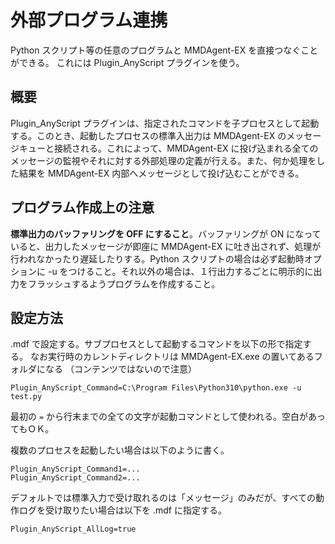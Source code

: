 # 外部プログラム連携

Python スクリプト等の任意のプログラムと MMDAgent-EX を直接つなぐことができる。
これには Plugin_AnyScript プラグインを使う。

## 概要

Plugin_AnyScript プラグインは、指定されたコマンドを子プロセスとして起動する。このとき、起動したプロセスの標準入出力は MMDAgent-EX のメッセージキューと接続される。これによって、MMDAgent-EX に投げ込まれる全てのメッセージの監視やそれに対する外部処理の定義が行える。また、何か処理をした結果を MMDAgent-EX 内部へメッセージとして投げ込むことができる。

## プログラム作成上の注意

**標準出力のバッファリングを OFF にすること**。バッファリングが ON になっていると、出力したメッセージが即座に MMDAgent-EX に吐き出されず、処理が行われなかったり遅延したりする。Python スクリプトの場合は必ず起動時オプションに -u をつけること。それ以外の場合は、１行出力するごとに明示的に出力をフラッシュするようプログラムを作成すること。

## 設定方法

.mdf で設定する。サブプロセスとして起動するコマンドを以下の形で指定する。
なお実行時のカレントディレクトリは MMDAgent-EX.exe の置いてあるフォルダになる
（コンテンツではないので注意）

```text
Plugin_AnyScript_Command=C:\Program Files\Python310\python.exe -u test.py
```

最初の `=` から行末までの全ての文字が起動コマンドとして使われる。空白があってもＯＫ。

複数のプロセスを起動したい場合は以下のように書く。

```text
Plugin_AnyScript_Command1=...
Plugin_AnyScript_Command2=...
```

デフォルトでは標準入力で受け取れるのは「メッセージ」のみだが、すべての動作ログを受け取りたい場合は以下を .mdf に指定する。

```text
Plugin_AnyScript_AllLog=true
```
